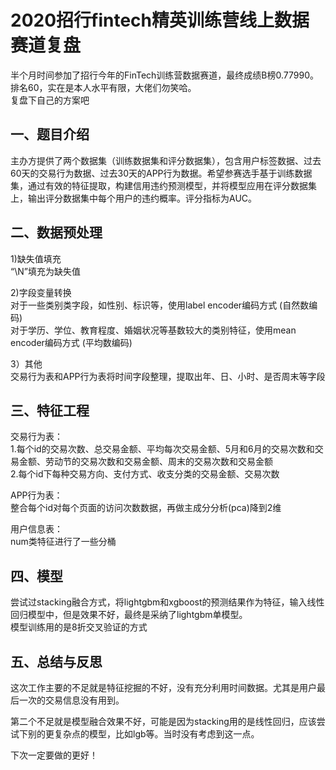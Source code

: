 # 2020招行fintech精英训练营线上数据赛道复盘

半个月时间参加了招行今年的FinTech训练营数据赛道，最终成绩B榜0.77990。排名60，实在是本人水平有限，大佬们勿笑哈。  
复盘下自己的方案吧

## 一、题目介绍
主办方提供了两个数据集（训练数据集和评分数据集），包含用户标签数据、过去60天的交易行为数据、过去30天的APP行为数据。希望参赛选手基于训练数据集，通过有效的特征提取，构建信用违约预测模型，并将模型应用在评分数据集上，输出评分数据集中每个用户的违约概率。评分指标为AUC。

## 二、数据预处理
1)缺失值填充  
“\N”填充为缺失值

2)字段变量转换  
对于一些类别类字段，如性别、标识等，使用label encoder编码方式 (自然数编码)  
对于学历、学位、教育程度、婚姻状况等基数较大的类别特征，使用mean encoder编码方式 (平均数编码)

3）其他  
交易行为表和APP行为表将时间字段整理，提取出年、日、小时、是否周末等字段

## 三、特征工程
交易行为表：  
1.每个id的交易次数、总交易金额、平均每次交易金额、5月和6月的交易次数和交易金额、劳动节的交易次数和交易金额、周末的交易次数和交易金额  
2.每个id下每种交易方向、支付方式、收支分类的交易金额、交易次数

APP行为表：  
整合每个id对每个页面的访问次数数据，再做主成分分析(pca)降到2维

用户信息表：  
num类特征进行了一些分桶

## 四、模型
尝试过stacking融合方式，将lightgbm和xgboost的预测结果作为特征，输入线性回归模型中，但是效果不好，最终是采纳了lightgbm单模型。  
模型训练用的是8折交叉验证的方式

## 五、总结与反思
这次工作主要的不足就是特征挖掘的不好，没有充分利用时间数据。尤其是用户最后一次的交易信息没有用到。  

第二个不足就是模型融合效果不好，可能是因为stacking用的是线性回归，应该尝试下别的更复杂点的模型，比如lgb等。当时没有考虑到这一点。

下次一定要做的更好！
